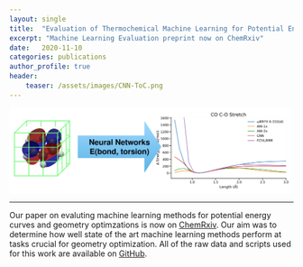 ```yaml
---
layout: single
title:  "Evaluation of Thermochemical Machine Learning for Potential Energy Curves and Geometry Optimization"
excerpt: "Machine Learning Evaluation preprint now on ChemRxiv"
date:   2020-11-10
categories: publications
author_profile: true
header:
    teaser: /assets/images/CNN-ToC.png
---
```


<div style="font-size:0;">
    <img src="/assets/images/CNN-ToC.png" width="800">
</div>

------

Our paper on evaluting machine learning methods for potential energy curves and geometry optimzations is now on [ChemRxiv](https://doi.org/10.26434/chemrxiv.13029437.v1). Our aim was to determine how well state of the art machine learning methods perform at tasks crucial for geometry optimization. All of the raw data and scripts used for this work are available on [GitHub](https://github.com/hutchisonlab/ml-benchmark).